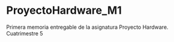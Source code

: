 # ProyectoHardware_M1
Primera memoria entregable de la asignatura Proyecto Hardware.
Cuatrimestre 5
